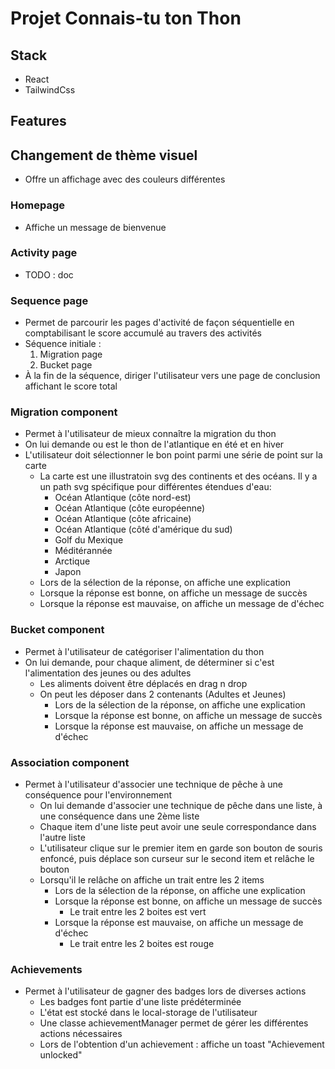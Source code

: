 # Projet Connais-tu ton Thon

## Stack
- React
- TailwindCss

## Features
## Changement de thème visuel
- Offre un affichage avec des couleurs différentes

### Homepage
- Affiche un message de bienvenue

### Activity page
- TODO : doc

### Sequence page
- Permet de parcourir les pages d'activité de façon séquentielle en comptabilisant le score accumulé au travers des activités
- Séquence initiale : 
  1. Migration page
  2. Bucket page
- À la fin de la séquence, diriger l'utilisateur vers une page de conclusion affichant le score total

### Migration component
- Permet à l'utilisateur de mieux connaître la migration du thon
- On lui demande ou est le thon de l'atlantique en été et en hiver
- L'utilisateur doit sélectionner le bon point parmi une série de point sur la carte
  - La carte est une illustratoin svg des continents et des océans. Il y a un path svg spécifique pour différentes étendues d'eau:
    - Océan Atlantique (côte nord-est)
    - Océan Atlantique (côte européenne)
    - Océan Atlantique (côte africaine)
    - Océan Atlantique (côté d'amérique du sud)
    - Golf du Mexique
    - Méditérannée
    - Arctique
    - Japon
  - Lors de la sélection de la réponse, on affiche une explication
  - Lorsque la réponse est bonne, on affiche un message de succès
  - Lorsque la réponse est mauvaise, on affiche un message de d'échec

### Bucket component
- Permet à l'utilisateur de catégoriser l'alimentation du thon
- On lui demande, pour chaque aliment, de déterminer si c'est l'alimentation des jeunes ou des adultes
  - Les aliments doivent être déplacés en drag n drop
  - On peut les déposer dans 2 contenants (Adultes et Jeunes)
    - Lors de la sélection de la réponse, on affiche une explication
    - Lorsque la réponse est bonne, on affiche un message de succès
    - Lorsque la réponse est mauvaise, on affiche un message de d'échec

### Association component
- Permet à l'utilisateur d'associer une technique de pêche à une conséquence pour l'environnement
  - On lui demande d'associer une technique de pêche dans une liste, à une conséquence dans une 2ème liste
  - Chaque item d'une liste peut avoir une seule correspondance dans l'autre liste
  - L'utilisateur clique sur le premier item en garde son bouton de souris enfoncé, puis déplace son curseur sur le second item et relâche le bouton
  - Lorsqu'il le relâche on affiche un trait entre les 2 items
    - Lors de la sélection de la réponse, on affiche une explication
    - Lorsque la réponse est bonne, on affiche un message de succès
      - Le trait entre les 2 boites est vert
    - Lorsque la réponse est mauvaise, on affiche un message de d'échec
      - Le trait entre les 2 boites est rouge

### Achievements
- Permet à l'utilisateur de gagner des badges lors de diverses actions
  - Les badges font partie d'une liste prédéterminée
  - L'état est stocké dans le local-storage de l'utilisateur
  - Une classe achievementManager permet de gérer les différentes actions nécessaires
  - Lors de l'obtention d'un achievement : affiche un toast "Achievement unlocked"

